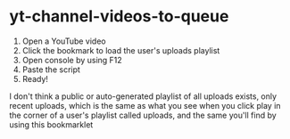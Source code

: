 # yt-channel-videos-to-queue

1) Open a YouTube video
2) Click the bookmark to load the user's uploads playlist
3) Open console by using F12
4) Paste the script
5) Ready!

I don't think a public or auto-generated playlist of all uploads exists, only recent uploads, which is the same as what you see when you click play in the corner of a user's playlist called uploads, and the same you'll find by using this bookmarklet

